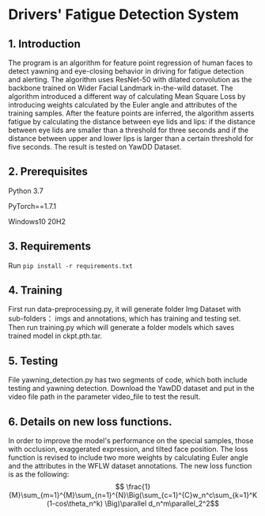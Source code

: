 # Drivers' Fatigue Detection System

## 1. Introduction

The program is an algorithm for feature point regression of human faces to detect yawning and eye-closing behavior in driving for fatigue detection and alerting. The algorithm uses ResNet-50 with dilated convolution as the backbone trained on Wider Facial Landmark in-the-wild dataset. The algorithm introduced a different way of calculating Mean Square Loss by introducing weights calculated by the Euler angle and attributes of the training samples. After the feature points are inferred, the algorithm asserts fatigue by calculating the distance between eye lids and lips: if the distance between eye lids are smaller than a threshold for three seconds and if the distance between upper and lower lips is larger than a certain threshold for five seconds. The result is tested on YawDD Dataset.

## 2. Prerequisites

Python 3.7

PyTorch==1.7.1

Windows10 20H2

## 3. Requirements

Run `pip install -r requirements.txt`

## 4. Training

First run data-preprocessing.py, it will generate folder Img Dataset with sub-folders： imgs and annotations, which has training and testing set. Then run training.py which will generate a folder models which saves trained model in ckpt.pth.tar.

## 5. Testing

File yawning_detection.py has two segments of code, which both include testing and yawning detection. Download the YawDD dataset and put in the video file path in the parameter video_file to test the result.

## 6. Details on new loss functions.

In order to improve the model's performance on the special samples, those with occlusion, exaggerated expression, and tilted face position. The loss function is revised to include two more weights by calculating Euler angle and the attributes in the WFLW dataset annotations. The new loss function is as the following:
$$ \frac{1}{M}\sum_{m=1}^{M}\sum_{n=1}^{N}\Big(\sum_{c=1}^{C}w_n^c\sum_{k=1}^K(1-cos\theta_n^k) \Big)\parallel d_n^m\parallel_2^2$$                                           

